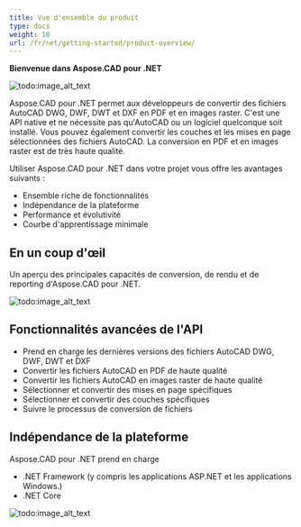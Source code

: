 ```yaml
---
title: Vue d'ensemble du produit
type: docs
weight: 10
url: /fr/net/getting-started/product-overview/
---
```


**Bienvenue dans Aspose.CAD pour .NET**

![todo:image_alt_text](/_assets/home_1.png)

Aspose.CAD pour .NET permet aux développeurs de convertir des fichiers AutoCAD DWG, DWF, DWT et DXF en PDF et en images raster. C'est une API native et ne nécessite pas qu'AutoCAD ou un logiciel quelconque soit installé. Vous pouvez également convertir les couches et les mises en page sélectionnées des fichiers AutoCAD. La conversion en PDF et en images raster est de très haute qualité.

Utiliser Aspose.CAD pour .NET dans votre projet vous offre les avantages suivants :

- Ensemble riche de fonctionnalités
- Indépendance de la plateforme
- Performance et évolutivité
- Courbe d'apprentissage minimale




## **En un coup d'œil**
Un aperçu des principales capacités de conversion, de rendu et de reporting d'Aspose.CAD pour .NET.

![todo:image_alt_text](/_assets/net/product-overview_2.png)
## **Fonctionnalités avancées de l'API**
- Prend en charge les dernières versions des fichiers AutoCAD DWG, DWF, DWT et DXF
- Convertir les fichiers AutoCAD en PDF de haute qualité
- Convertir les fichiers AutoCAD en images raster de haute qualité
- Sélectionner et convertir des mises en page spécifiques
- Sélectionner et convertir des couches spécifiques
- Suivre le processus de conversion de fichiers
## **Indépendance de la plateforme**
Aspose.CAD pour .NET prend en charge

- .NET Framework (y compris les applications ASP.NET et les applications Windows.)
- .NET Core

![todo:image_alt_text](/_assets/net/product-overview_3.png)

